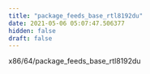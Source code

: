 ```yaml
---
title: "package_feeds_base_rtl8192du"
date: 2021-05-06 05:07:47.506377
hidden: false
draft: false
---
```


x86/64/package_feeds_base_rtl8192du

